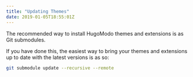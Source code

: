 ```yaml
---
title: "Updating Themes"
date: 2019-01-05T18:55:01Z
---
```

The recommended way to install HugoModo themes and extensions is as Git submodules.

If you have done this, the easiest way to bring your themes and extensions up to date with the latest versions is as so:

``` bash
git submodule update --recursive --remote
```
